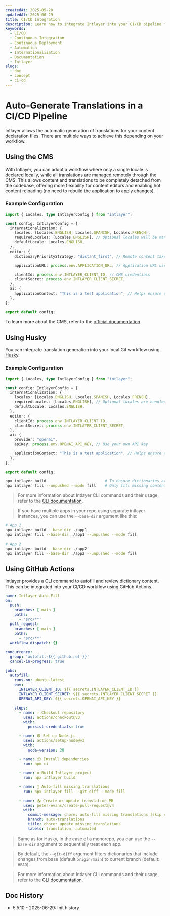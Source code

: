 ```yaml
---
createdAt: 2025-05-20
updatedAt: 2025-06-29
title: CI/CD Integration
description: Learn how to integrate Intlayer into your CI/CD pipeline for automated content management and deployment.
keywords:
  - CI/CD
  - Continuous Integration
  - Continuous Deployment
  - Automation
  - Internationalization
  - Documentation
  - Intlayer
slugs:
  - doc
  - concept
  - ci-cd
---
```


# Auto-Generate Translations in a CI/CD Pipeline

Intlayer allows the automatic generation of translations for your content declaration files. There are multiple ways to achieve this depending on your workflow.

## Using the CMS

With Intlayer, you can adopt a workflow where only a single locale is declared locally, while all translations are managed remotely through the CMS. This allows content and translations to be completely detached from the codebase, offering more flexibility for content editors and enabling hot content reloading (no need to rebuild the application to apply changes).

### Example Configuration

```ts fileName="intlayer.config.ts"
import { Locales, type IntlayerConfig } from "intlayer";

const config: IntlayerConfig = {
  internationalization: {
    locales: [Locales.ENGLISH, Locales.SPANISH, Locales.FRENCH],
    requiredLocales: [Locales.ENGLISH], // Optional locales will be managed remotely
    defaultLocale: Locales.ENGLISH,
  },
  editor: {
    dictionaryPriorityStrategy: "distant_first", // Remote content takes priority

    applicationURL: process.env.APPLICATION_URL, // Application URL used by the CMS

    clientId: process.env.INTLAYER_CLIENT_ID, // CMS credentials
    clientSecret: process.env.INTLAYER_CLIENT_SECRET,
  },
  ai: {
    applicationContext: "This is a test application", // Helps ensure consistent translation generation
  },
};

export default config;
```

To learn more about the CMS, refer to the [official documentation](https://github.com/aymericzip/intlayer/blob/main/docs/docs/en-GB/intlayer_CMS.md).

## Using Husky

You can integrate translation generation into your local Git workflow using [Husky](https://typicode.github.io/husky/).

### Example Configuration

```ts fileName="intlayer.config.ts"
import { Locales, type IntlayerConfig } from "intlayer";

const config: IntlayerConfig = {
  internationalization: {
    locales: [Locales.ENGLISH, Locales.SPANISH, Locales.FRENCH],
    requiredLocales: [Locales.ENGLISH], // Optional locales are handled remotely
    defaultLocale: Locales.ENGLISH,
  },
  editor: {
    clientId: process.env.INTLAYER_CLIENT_ID,
    clientSecret: process.env.INTLAYER_CLIENT_SECRET,
  },
  ai: {
    provider: "openai",
    apiKey: process.env.OPENAI_API_KEY, // Use your own API key

    applicationContext: "This is a test application", // Helps ensure consistent translation generation
  },
};

export default config;
```

```bash fileName=".husky/pre-push"
npx intlayer build                          # To ensure dictionaries are up to date
npx intlayer fill --unpushed --mode fill    # Only fill missing content, does not update existing ones
```

> For more information about Intlayer CLI commands and their usage, refer to the [CLI documentation](https://github.com/aymericzip/intlayer/blob/main/docs/docs/en-GB/intlayer_cli.md).

> If you have multiple apps in your repo using separate intlayer instances, you can use the `--base-dir` argument like this:

```bash fileName=".husky/pre-push"
# App 1
npx intlayer build --base-dir ./app1
npx intlayer fill --base-dir ./app1 --unpushed --mode fill

# App 2
npx intlayer build --base-dir ./app2
npx intlayer fill --base-dir ./app2 --unpushed --mode fill
```

## Using GitHub Actions

Intlayer provides a CLI command to autofill and review dictionary content. This can be integrated into your CI/CD workflow using GitHub Actions.

```yaml fileName=".github/workflows/intlayer-translate.yml"
name: Intlayer Auto-Fill
on:
  push:
    branches: [ main ]
    paths:
      - 'src/**'
  pull_request:
    branches: [ main ]
    paths:
      - 'src/**'
  workflow_dispatch: {}

concurrency:
  group: 'autofill-${{ github.ref }}'
  cancel-in-progress: true

jobs:
  autofill:
    runs-on: ubuntu-latest
    env:
      INTLAYER_CLIENT_ID: ${{ secrets.INTLAYER_CLIENT_ID }}
      INTLAYER_CLIENT_SECRET: ${{ secrets.INTLAYER_CLIENT_SECRET }}
      OPENAI_API_KEY: ${{ secrets.OPENAI_API_KEY }}

    steps:
      - name: ⬇️ Checkout repository
        uses: actions/checkout@v3
        with:
          persist-credentials: true

      - name: 🟢 Set up Node.js
        uses: actions/setup-node@v3
        with:
          node-version: 20

      - name: 📦 Install dependencies
        run: npm ci

      - name: ⚙️ Build Intlayer project
        run: npx intlayer build

      - name: 🤖 Auto-fill missing translations
        run: npx intlayer fill --git-diff --mode fill

      - name: 📤 Create or update translation PR
        uses: peter-evans/create-pull-request@v4
        with:
          commit-message: chore: auto-fill missing translations [skip ci]
          branch: auto-translations
          title: chore: update missing translations
          labels: translation, automated
```

> Same as for Husky, in the case of a monorepo, you can use the `--base-dir` argument to sequentially treat each app.

> By default, the `--git-diff` argument filters dictionaries that include changes from base (default `origin/main`) to current branch (default: `HEAD`).

> For more information about Intlayer CLI commands and their usage, refer to the [CLI documentation](https://github.com/aymericzip/intlayer/blob/main/docs/docs/en-GB/intlayer_cli.md).

## Doc History

- 5.5.10 - 2025-06-29: Init history
